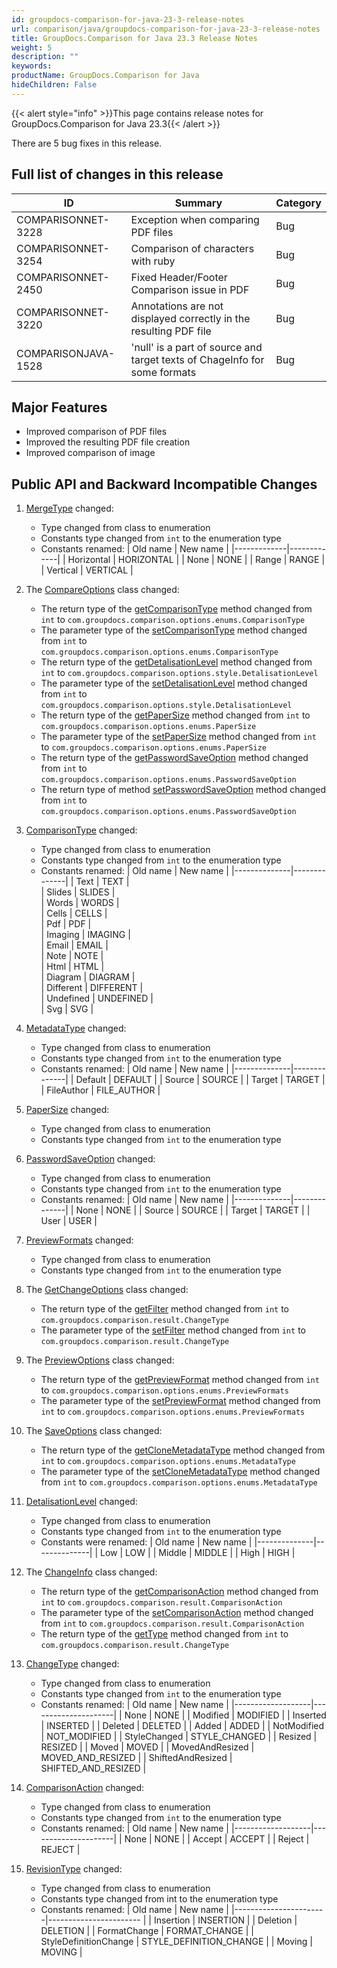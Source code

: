 ```yaml
---
id: groupdocs-comparison-for-java-23-3-release-notes
url: comparison/java/groupdocs-comparison-for-java-23-3-release-notes
title: GroupDocs.Comparison for Java 23.3 Release Notes
weight: 5
description: ""
keywords:
productName: GroupDocs.Comparison for Java
hideChildren: False
---
```

{{< alert style="info" >}}This page contains release notes for GroupDocs.Comparison for Java 23.3{{< /alert >}}

There are 5 bug fixes in this release.

## Full list of changes in this release

| ID				  | Summary																		   | Category	 |
|---------------------|--------------------------------------------------------------------------------|-------------|
| COMPARISONNET-3228  | Exception when comparing PDF files											   | Bug		 |
| COMPARISONNET-3254  | Comparison of characters with ruby											   | Bug		 |
| COMPARISONNET-2450  | Fixed Header/Footer Comparison issue in PDF									   | Bug		 |
| COMPARISONNET-3220  | Annotations are not displayed correctly in the resulting PDF file			   | Bug		 |
| COMPARISONJAVA-1528 | 'null' is a part of source and target texts of ChageInfo for some formats      | Bug		 |

## Major Features

* Improved comparison of PDF files
* Improved the resulting PDF file creation
* Improved comparison of image



## Public API and Backward Incompatible Changes

1. [MergeType](https://reference.groupdocs.com/comparison/java/com.groupdocs.comparison.cells.style/mergetype/) changed:
	* Type changed from class to enumeration
	* Constants type changed from `int` to the enumeration type
	* Constants renamed:
| Old name | New name |
|-------------|-------------|
| Horizontal | HORIZONTAL |
| None | NONE |
| Range | RANGE |
| Vertical | VERTICAL |

2. The [CompareOptions](https://reference.groupdocs.com/comparison/java/com.groupdocs.comparison.options/compareoptions/) class changed:
	* The return type of the [getComparisonType](https://reference.groupdocs.com/comparison/java/com.groupdocs.comparison.options/compareoptions/#getComparisonType--) method changed from `int` to `com.groupdocs.comparison.options.enums.ComparisonType`
	* The parameter type of the [setComparisonType](https://reference.groupdocs.com/comparison/java/com.groupdocs.comparison.options/compareoptions/#setComparisonType-com.groupdocs.comparison.options.enums.ComparisonType-) method changed from `int` to `com.groupdocs.comparison.options.enums.ComparisonType`
	* The return type of the [getDetalisationLevel](https://reference.groupdocs.com/comparison/java/com.groupdocs.comparison.options/compareoptions/#getDetalisationLevel--) method changed from `int` to `com.groupdocs.comparison.options.style.DetalisationLevel`
	* The parameter type of the [setDetalisationLevel](https://reference.groupdocs.com/comparison/java/com.groupdocs.comparison.options/compareoptions/#setDetalisationLevel-com.groupdocs.comparison.options.style.DetalisationLevel-) method changed from `int` to `com.groupdocs.comparison.options.style.DetalisationLevel`
	* The return type of the [getPaperSize](https://reference.groupdocs.com/comparison/java/com.groupdocs.comparison.options/compareoptions/#getPaperSize--) method changed from `int` to `com.groupdocs.comparison.options.enums.PaperSize`
	* The parameter type of the [setPaperSize](https://reference.groupdocs.com/comparison/java/com.groupdocs.comparison.options/compareoptions/#setPaperSize-com.groupdocs.comparison.options.enums.PaperSize-) method changed from `int` to `com.groupdocs.comparison.options.enums.PaperSize`
	* The return type of the [getPasswordSaveOption](https://reference.groupdocs.com/comparison/java/com.groupdocs.comparison.options/compareoptions/#getPasswordSaveOption--) method changed from `int` to `com.groupdocs.comparison.options.enums.PasswordSaveOption`
	* The return type of method [setPasswordSaveOption](https://reference.groupdocs.com/comparison/java/com.groupdocs.comparison.options/compareoptions/#setPasswordSaveOption-com.groupdocs.comparison.options.enums.PasswordSaveOption-) method changed from `int` to `com.groupdocs.comparison.options.enums.PasswordSaveOption`

3. [ComparisonType](https://reference.groupdocs.com/comparison/java/com.groupdocs.comparison.options.enums/comparisontype/) changed:
	* Type changed from class to enumeration
	* Constants type changed from `int` to the enumeration type
	* Constants renamed:
| Old name     | New name     |
|--------------|--------------|
| Text         | TEXT         |	 
| Slides       | SLIDES       |	 
| Words        | WORDS        |	 
| Cells        | CELLS        |	 
| Pdf          | PDF          |	 
| Imaging      | IMAGING      |	 
| Email        | EMAIL        |	 
| Note         | NOTE         |	 
| Html         | HTML         |	 
| Diagram      | DIAGRAM      |	 
| Different    | DIFFERENT    |	 
| Undefined    | UNDEFINED    |	 
| Svg          | SVG          |

4. [MetadataType](https://reference.groupdocs.com/comparison/java/com.groupdocs.comparison.options.enums/metadatatype/) changed:
	* Type changed from class to enumeration
	* Constants type changed from `int` to the enumeration type
	* Constants renamed:
| Old name     | New name     |
|--------------|--------------|
| Default      | DEFAULT      |
| Source       | SOURCE       |
| Target       | TARGET       |
| FileAuthor   | FILE_AUTHOR  |

5. [PaperSize](https://reference.groupdocs.com/comparison/java/com.groupdocs.comparison.options.enums/papersize/) changed:
	* Type changed from class to enumeration
	* Constants type changed from `int` to the enumeration type

6. [PasswordSaveOption](https://reference.groupdocs.com/comparison/java/com.groupdocs.comparison.options.enums/passwordsaveoption/) changed:
	* Type changed from class to enumeration
	* Constants type changed from `int` to the enumeration type
	* Constants renamed:
| Old name     | New name     |
|--------------|--------------|
| None         | NONE         |
| Source       | SOURCE       |
| Target       | TARGET       |
| User         | USER         |


7. [PreviewFormats](https://reference.groupdocs.com/comparison/java/com.groupdocs.comparison.options.enums/previewformats/) changed:
	* Type changed from class to enumeration
	* Constants type changed from `int` to the enumeration type

8. The [GetChangeOptions](https://reference.groupdocs.com/comparison/java/com.groupdocs.comparison.options/getchangeoptions/) class changed:
	* The return type of the [getFilter](https://reference.groupdocs.com/comparison/java/com.groupdocs.comparison.options/getchangeoptions/#getFilter--) method changed from `int` to `com.groupdocs.comparison.result.ChangeType`
	* The parameter type of the [setFilter](https://reference.groupdocs.com/comparison/java/com.groupdocs.comparison.options/getchangeoptions/#setFilter-com.groupdocs.comparison.result.ChangeType-) method changed from `int` to `com.groupdocs.comparison.result.ChangeType`

9. The [PreviewOptions](https://reference.groupdocs.com/comparison/java/com.groupdocs.comparison.options/previewoptions/) class changed:
	* The return type of the [getPreviewFormat](https://reference.groupdocs.com/comparison/java/com.groupdocs.comparison.options/previewoptions/#getPreviewFormat--) method changed from `int` to `com.groupdocs.comparison.options.enums.PreviewFormats`
	* The parameter type of the [setPreviewFormat](https://reference.groupdocs.com/comparison/java/com.groupdocs.comparison.options/previewoptions/#setPreviewFormat-com.groupdocs.comparison.options.enums.PreviewFormats-) method changed from `int` to `com.groupdocs.comparison.options.enums.PreviewFormats`

10. The [SaveOptions](https://reference.groupdocs.com/comparison/java/com.groupdocs.comparison.options.save/saveoptions/) class changed:
	* The return type of the [getCloneMetadataType](https://reference.groupdocs.com/comparison/java/com.groupdocs.comparison.options.save/saveoptions/#getCloneMetadataType--) method changed from `int` to `com.groupdocs.comparison.options.enums.MetadataType`
	* The parameter type of the [setCloneMetadataType](https://reference.groupdocs.com/comparison/java/com.groupdocs.comparison.options.save/saveoptions/#setCloneMetadataType-com.groupdocs.comparison.options.enums.MetadataType-) method changed from `int` to `com.groupdocs.comparison.options.enums.MetadataType`

11. [DetalisationLevel](https://reference.groupdocs.com/comparison/java/com.groupdocs.comparison.options.style/detalisationlevel/) changed:
	* Type changed from class to enumeration
	* Constants type changed from `int` to the enumeration type
	* Constants were renamed:
| Old name	   | New name	  |
|--------------|--------------|
| Low		   | LOW		  |
| Middle	   | MIDDLE	      |
| High		   | HIGH		  |

12. The [ChangeInfo](https://reference.groupdocs.com/comparison/java/com.groupdocs.comparison.result/changeinfo/) class changed:
	* The return type of the [getComparisonAction](https://reference.groupdocs.com/comparison/java/com.groupdocs.comparison.result/changeinfo/#getComparisonAction--) method changed from `int` to `com.groupdocs.comparison.result.ComparisonAction`
	* The parameter type of the [setComparisonAction](https://reference.groupdocs.com/comparison/java/com.groupdocs.comparison.result/changeinfo/#setComparisonAction-com.groupdocs.comparison.result.ComparisonAction-) method changed from `int` to `com.groupdocs.comparison.result.ComparisonAction`
	* The return type of the [getType](https://reference.groupdocs.com/comparison/java/com.groupdocs.comparison.result/changeinfo/#getType--) method changed from `int` to `com.groupdocs.comparison.result.ChangeType`

13. [ChangeType](https://reference.groupdocs.com/comparison/java/com.groupdocs.comparison.result/changetype/) changed:
	* Type changed from class to enumeration
	* Constants type changed from `int` to the enumeration type
	* Constants renamed:
| Old name		    | New name			  |
|-------------------|---------------------|
| None			    | NONE				  | 
| Modified		    | MODIFIED			  |
| Inserted		    | INSERTED			  |
| Deleted		    | DELETED		      |
| Added			    | ADDED			      |
| NotModified	    | NOT_MODIFIED		  |
| StyleChanged	    | STYLE_CHANGED	      |
| Resized		    | RESIZED			  |
| Moved			    | MOVED			      |
| MovedAndResized   | MOVED_AND_RESIZED   |
| ShiftedAndResized | SHIFTED_AND_RESIZED |

14. [ComparisonAction](https://reference.groupdocs.com/comparison/java/com.groupdocs.comparison.result/comparisonaction/) changed:
	* Type changed from class to enumeration
	* Constants type changed from `int` to the enumeration type
	* Constants renamed:
| Old name          | New name            |
|-------------------|---------------------|
| None              | NONE                |
| Accept            | ACCEPT              |
| Reject            | REJECT              |

15. [RevisionType](https://reference.groupdocs.com/comparison/java/com.groupdocs.comparison.words.revision/revisiontype/) changed:
	* Type changed from class to enumeration
	* Constants type changed from int to the enumeration type
	* Constants renamed:
| Old name              | New name                |
|-----------------------|-----------------------  |
| Insertion             | INSERTION               |
| Deletion              | DELETION                |
| FormatChange          | FORMAT_CHANGE           |
| StyleDefinitionChange | STYLE_DEFINITION_CHANGE |
| Moving                | MOVING                  |